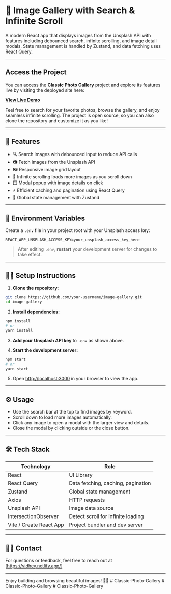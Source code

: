 # 📸 Image Gallery with Search & Infinite Scroll

A modern React app that displays images from the Unsplash API with features including debounced search, infinite scrolling, and image detail modals. State management is handled by Zustand, and data fetching uses React Query.

---

## Access the Project

You can access the **Classic Photo Gallery** project and explore its features live by visiting the deployed site here:

[**View Live Demo**](https://cpgallery.netlify.app)

Feel free to search for your favorite photos, browse the gallery, and enjoy seamless infinite scrolling. The project is open source, so you can also clone the repository and customize it as you like!

---

## 🚀 Features

- 🔍 Search images with debounced input to reduce API calls  
- 📷 Fetch images from the Unsplash API  
- 🖼️ Responsive image grid layout  
- 🔄 Infinite scrolling loads more images as you scroll down  
- 🪟 Modal popup with image details on click  
- ⚡ Efficient caching and pagination using React Query  
- 🔧 Global state management with Zustand  

---

## 🔑 Environment Variables

Create a `.env` file in your project root with your Unsplash access key:

```
REACT_APP_UNSPLASH_ACCESS_KEY=your_unsplash_access_key_here
```

> After editing `.env`, **restart** your development server for changes to take effect.

---

## 🧑‍💻 Setup Instructions

1. **Clone the repository:**

```bash
git clone https://github.com/your-username/image-gallery.git
cd image-gallery
```

2. **Install dependencies:**

```bash
npm install
# or
yarn install
```

3. **Add your Unsplash API key** to `.env` as shown above.

4. **Start the development server:**

```bash
npm start
# or
yarn start
```

5. Open [http://localhost:3000](http://localhost:3000) in your browser to view the app.

---

## ⚙️ Usage

- Use the search bar at the top to find images by keyword.  
- Scroll down to load more images automatically.  
- Click any image to open a modal with the larger view and details.  
- Close the modal by clicking outside or the close button.

---

## 🛠️ Tech Stack

| Technology      | Role                                   |
|-----------------|---------------------------------------|
| React           | UI Library                            |
| React Query     | Data fetching, caching, pagination    |
| Zustand         | Global state management                |
| Axios           | HTTP requests                         |
| Unsplash API    | Image data source                     |
| IntersectionObserver | Detect scroll for infinite loading |
| Vite / Create React App | Project bundler and dev server    |

---

## 🙋‍♂️ Contact

For questions or feedback, feel free to reach out at [https://vidhey.netlify.app/]

---

Enjoy building and browsing beautiful images! 📸✨
#   C l a s s i c - P h o t o - G a l l e r y  
 #   C l a s s i c - P h o t o - G a l l e r y  
 #   C l a s s i c - P h o t o - G a l l e r y  
 